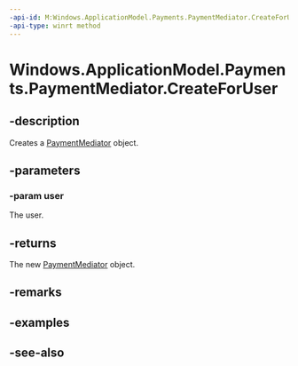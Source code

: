 ```yaml
---
-api-id: M:Windows.ApplicationModel.Payments.PaymentMediator.CreateForUser(Windows.System.User)
-api-type: winrt method
---
```


<!-- Method syntax
public Windows.ApplicationModel.Payments.PaymentMediator CreateForUser(Windows.System.User user)
-->

# Windows.ApplicationModel.Payments.PaymentMediator.CreateForUser

## -description
Creates a [PaymentMediator](paymentmediator.md) object.

## -parameters
### -param user
The user.

## -returns
The new [PaymentMediator](paymentmediator.md) object.

## -remarks

## -examples

## -see-also